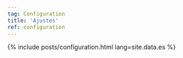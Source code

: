 ```yaml
---
tag: Configuration
title: 'Ajustes'
ref: configuration
---
```


{% include posts/configuration.html lang=site.data.es %}

